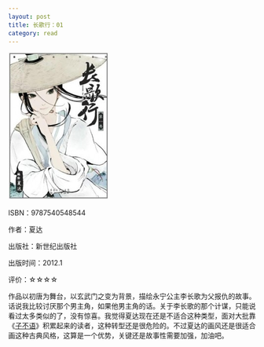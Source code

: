 ```yaml
---
layout: post
title: 长歌行：01
category: read
---
```

<img class="cover" title="9787540548544" src="/images/2012/02/9787540548544-204x300.jpg" alt="长歌行：01" width="204" height="300" />

ISBN：9787540548544

作者：夏达

出版社：新世纪出版社

出版时间：2012.1

评价：☆☆☆☆

作品以初唐为舞台，以玄武门之变为背景，描绘永宁公主李长歌为父报仇的故事。话说我比较讨厌那个男主角，如果他男主角的话。关于李长歌的那个计谋，只能说看过太多类似的了，没有惊喜。我觉得夏达现在还是不适合这种类型，面对大批靠《<a href="http://book.douban.com/series/6399" target="_blank">子不语</a>》积累起来的读者，这种转型还是很危险的。不过夏达的画风还是很适合画这种古典风格，这算是一个优势，关键还是故事性需要加强，加油吧。
